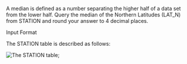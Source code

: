 A median is defined as a number separating the higher half of a data set from the lower half. Query the median of the Northern Latitudes (LAT_N) from STATION and round your answer to 4 decimal places.

Input Format

The STATION table is described as follows:

![The STATION table](https://s3.amazonaws.com/hr-challenge-images/9336/1449345840-5f0a551030-Station.jpg);
